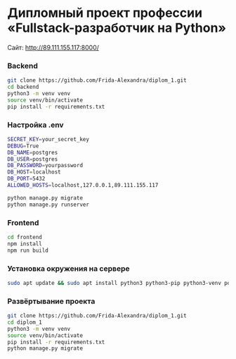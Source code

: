 # Дипломный проект профессии «Fullstack-разработчик на Python»

Сайт: http://89.111.155.117:8000/

### Backend

```bash
git clone https://github.com/Frida-Alexandra/diplom_1.git 
cd backend
python3 -m venv venv
source venv/bin/activate
pip install -r requirements.txt
```

### Настройка .env
```bash
SECRET_KEY=your_secret_key
DEBUG=True
DB_NAME=postgres
DB_USER=postgres
DB_PASSWORD=yourpassword
DB_HOST=localhost
DB_PORT=5432
ALLOWED_HOSTS=localhost,127.0.0.1,89.111.155.117
```

```bash
python manage.py migrate
python manage.py runserver
```
### Frontend

```bash
cd frontend
npm install
npm run build
```

### Установка окружения на сервере

```bash
sudo apt update && sudo apt install python3 python3-pip python3-venv postgresql nginx nodejs npm -y
```

### Развёртывание проекта

```bash
git clone https://github.com/Frida-Alexandra/diplom_1.git
cd diplom_1
python3 -m venv venv
source venv/bin/activate
pip install -r requirements.txt
python manage.py migrate
```